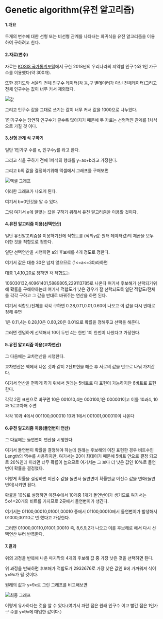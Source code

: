 **Genetic algorithm(유전 알고리즘)**
=============

#### 1.개요

두개의 변수에 대한 선형 또는 비선형 관계를 나타내는 회귀식을 유전 알고리즘을 이용하여 구하려고 한다.

#### 2.자료(변수)

자료는 [KOSIS 국가통계포털](http://kosis.kr/)에서 구한 2018년의 우리나라의 지역별 인구수와 1인 가구수를 이용했다(약 300개).

또한 경기도와 서울의 전체 인구수 데이터(각 동,구 별데이터가 아닌 전체데이터)그리고 전체 인구수는 값이 너무 커서 제외했다.

![값](https://user-images.githubusercontent.com/62733753/85732267-33005c00-b736-11ea-82c3-27da69043e91.png)



그리고 인구수 값을 그대로 쓰기는 값이 너무 커서 값을 1000으로 나누었다. 

1인가구수는 당연히 인구수가 클수록 많아지기 때문에 두 자료는 선형적인 관계를  1차식으로 가질 것 이다.

#### 3.선형 관계 식 구하기 

일단 1인가구 수를 x, 인구수y를 라고 한다.

그리고 식을 구하기 전에 1차식의 형태를 y=ax+b라고 가정한다.

그리고 b의 값을 결정하기위해 액셀에서 그래프를 구해보면 

![엑셀 그래프](https://user-images.githubusercontent.com/62733753/85711868-ad26e580-b722-11ea-8ef0-281af02c5d0a.png)

이러한 그래프가 나오게 된다.

여기서 b=0인것을 알 수 있다.

그럼 여기서 a에 알맞는 값을 구하기 위해서 유전 알고리즘을 이용할 것이다.

#### 4.유전 알고리즘 이용(선택연산)

일단 유전알고리즘을 이용하기전에 적합도를 (식의y값-원래 데이터값)의 제곱을 모두 더한 것을 적합도로 정한다.

일단 선택연산을 시행하면 a의 후보해를 4개 정도로 정한다.

여기서 값은 대충 30은 넘지 않으므로 (1<=a<=30)라하면 

대충 1,4,10,20로 정하면 각 적합도는 

106030132,40961401,5889805,229113785로 나온다 여기서 후보해가 선택되기위해 확률을 구해야하는데 여기서 적합도가 낮은 경우가 잘 선택되도록 일단 적합도/전체를 각각 구하고 그 값을 반대로 바꿔주는 연산을 하면 된다. 

여기서 적합도/전체를 각각 구하면 0.28,0.11,0.01,0.60이 나오고 이 값을 다시 반대로 정해 주면 

1은 0.11,4는 0.28,10은 0.60,20은 0.01으로 확률을 정해주고 선택을 해준다.

그러면 랜덤하게 선택해서 10이 두번 4는 한번 1이 한번이 나왔다고 가정한다.

#### 5.유전 알고리즘 이용(교차연산)

그 다음에는 교차연산을 시행한다.

교차연산은 책에서 나온 것과 같이 2진표현을 해준 후 서로의 값을 반으로 나눠 가져간다.

여기서 연산을 편하게 하기 위해서 원래는 5비트로 다 표현이 가능하지만 6비트로 표현한다.

각각 2진 표현으로 바꾸면 10은 001010,4는 000100,1은 000001이고 이를 10과4, 10과 1로교차해 주면

각각 10과 4에서 001100,000010 10과 1에서 001001,000010이 나온다 

#### 6.유전 알고리즘 이용(돌연변이 연산)

그 다음에는 돌연변이 연산을 시행한다.

여기서 돌연변이 확률을 결정해야 하는데 원래는 후보해의 이진 표현한 경우 비트수인 Length의 역수를 사용하지만, 여기서는 20이 최대이기 때문에 5비트 안으로 결정 되므로 20%인데 이러면 너무 확률이 높으므로 여기서는 그 보다 더 낮은 값인 10%로 돌연변이 확률을 결정했다.

이렇게 확률을 결정하면 이진수 값을 돌면서 돌연변이 확률만큼 이진수 값을 변화(돌연변이)시키면 된다.

확률을 10%로 설정하면 이진수에서 10개중 1개가 돌연변이가 생기므로 여기서는 5x4=20개의 비트를 가지므로 2곳에서 돌연변이가 생긴다.

여기서는 01100,00010,01001,00010 중에서 01100,00010에서 돌연변이가 발생해서 01000,00110로 변 했다고 가정한다.

그러면 01000,00110,01001,00010 즉, 8,6,9,2가 나오고 이를 후보해로 해서 다시 선택연산 부터 반복한다.

#### 7.결과

위의 과정을 반복해 나온 마지막의 4개의 후보해 값 중 가장 낮은 것을 선택하면 된다.

위 과정을 반복하면 후보해가 적합도가 2932676로 가장 낮은 값인 9에 가까워져 식이 y=9x가 될 것이다. 

원래의 값과 y=9x로 그린 그래프를 비교해보면 

![최종 그래프](https://user-images.githubusercontent.com/62733753/85731694-b0779c80-b735-11ea-9606-0c28411901d8.png)

이렇게 유사하다는 것을 알 수 있다.(여기서 파란 점은 원래 인구수 이고 빨간 점은 1인가구 수를 y=9x에 대입한 값이다.)